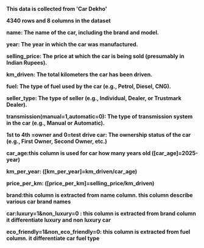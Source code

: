 **This data is collected from 'Car Dekho'**

**4340 rows and 8 columns in the dataset**

**name: The name of the car, including the brand and model.**

 **year: The year in which the car was manufactured.**
 
 **selling_price: The price at which the car is being sold (presumably in Indian Rupees).**
 
 **km_driven: The total kilometers the car has been driven.**
 
 **fuel: The type of fuel used by the car (e.g., Petrol, Diesel, CNG).**

 **seller_type: The type of seller (e.g., Individual, Dealer, or Trustmark Dealer).**
 
 **transmission(manual=1,automatic=0): The type of transmission system in the car (e.g., Manual or Automatic).**
 
 **1st to 4th =owner and 0=test drive car: The ownership status of the car (e.g., First Owner, Second Owner, etc.)**

**car_age:this column is used for car how many years old ([car_age]=2025-year)**

**km_per_year: ([km_per_year]=km_driven/car_age)**

**price_per_km: ([price_per_km]=selling_price/km_driven)**

**brand:this column is extracted from name column. this column describe various car brand names**

**car:luxury=1&non_luxury=0 : this column is extracted from brand column it differentiate luxury and non luxury car**

**eco_friendly=1&non_eco_friendly=0: this column is extracted from fuel column. it differentiate car fuel type**

